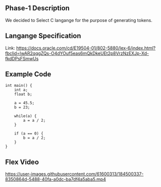 ## Phase-1 Description ##
We decided to Select C langange for the purpose of generating tokens.

## Langange Specification ##
Link: https://docs.oracle.com/cd/E19504-01/802-5880/lex-6/index.html?fbclid=IwAR2qqgZQs-O4dYOuf5eas6mQkDkeUEt2p8VrzNzEXJp-Xd-fkdDPsFSmwUs

## Example Code ##
```
int main() {
    int a;
    float b;

    a = 45.5;
    b = 23;

    while(a) {
        a = a / 2;
    }

    if (a == 0) {
        b = a / 2;
    }
}
```

## Flex Video ##

https://user-images.githubusercontent.com/61600313/184500337-8350864d-5488-40fa-a0dc-ba7df4a5aba5.mp4

